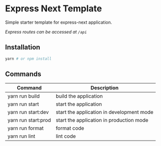 # Express Next Template

Simple starter template for express-next application.

_Express routes can be accessed at `/api`_

## Installation

```bash
yarn # or npm install
```

## Commands

| Command             | Description                               |
| ------------------- | ----------------------------------------- |
| yarn run build      | build the application                     |
| yarn run start      | start the application                     |
| yarn run start:dev  | start the application in development mode |
| yarn run start:prod | start the application in production mode  |
| yarn run format     | format code                               |
| yarn run lint       | lint code                                 |
